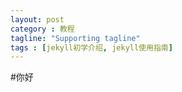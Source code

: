 ```yaml
---
layout: post
category : 教程
tagline: "Supporting tagline"
tags : [jekyll初学介绍, jekyll使用指南]
---
```


#你好